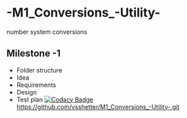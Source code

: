 # -M1_Conversions_-Utility-
number system conversions


## Milestone -1
* Folder structure
* Idea
* Requirements
* Design
* Test plan
[![Codacy Badge](https://app.codacy.com/project/badge/Grade/ffd42ecaa7e64f7cbd4dd29c51880652)](https://www.codacy.com/gh/vsshetter/M1_Conversions_-Utility-/dashboard?utm_source=github.com&amp;utm_medium=referral&amp;utm_content=vsshetter/M1_Conversions_-Utility-&amp;utm_campaign=Badge_Grade)
https://github.com/vsshetter/M1_Conversions_-Utility-.git 
